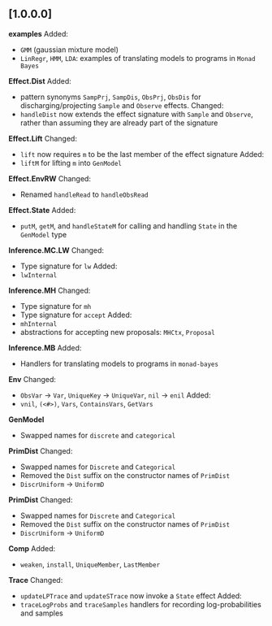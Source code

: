 ## [1.0.0.0]

**examples**
Added:
- `GMM` (gaussian mixture model)
- `LinRegr`, `HMM`, `LDA`: examples of translating models to programs in `Monad Bayes`

**Effect.Dist**
Added:
- pattern synonyms `SampPrj`, `SampDis`, `ObsPrj`, `ObsDis` for discharging/projecting `Sample` and `Observe` effects.
Changed:
- `handleDist` now extends the effect signature with `Sample` and `Observe`, rather than assuming they are already part of the signature

**Effect.Lift**
Changed:
- `lift` now requires `m` to be the last member of the effect signature
Added:
- `liftM` for lifting `m` into `GenModel`

**Effect.EnvRW**
Changed:
- Renamed `handleRead` to `handleObsRead`

**Effect.State**
Added:
- `putM`, `getM`, and `handleStateM` for calling and handling `State` in the `GenModel` type

**Inference.MC.LW**
Changed:
- Type signature for `lw`
Added:
- `lwInternal`

**Inference.MH**
Changed:
- Type signature for `mh`
- Type signature for `accept`
Added:
- `mhInternal`
- abstractions for accepting new proposals: `MHCtx`, `Proposal`

**Inference.MB**
Added:
- Handlers for translating models to programs in `monad-bayes`

**Env**
Changed:
- `ObsVar` -> `Var`, `UniqueKey` -> `UniqueVar`, `nil` -> `enil`
Added:
- `vnil`, `(<#>)`, `Vars`, `ContainsVars`, `GetVars`

**GenModel**
- Swapped names for `discrete` and `categorical`

**PrimDist**
Changed:
- Swapped names for `Discrete` and `Categorical`
- Removed the `Dist` suffix on the constructor names of `PrimDist`
- `DiscrUniform` -> `UniformD`

**PrimDist**
Changed:
- Swapped names for `Discrete` and `Categorical`
- Removed the `Dist` suffix on the constructor names of `PrimDist`
- `DiscrUniform` -> `UniformD`

**Comp**
Added:
- `weaken`, `install`, `UniqueMember`, `LastMember`

**Trace**
Changed:
- `updateLPTrace` and `updateSTrace` now invoke a `State` effect
Added:
- `traceLogProbs` and `traceSamples` handlers for recording log-probabilities and samples


